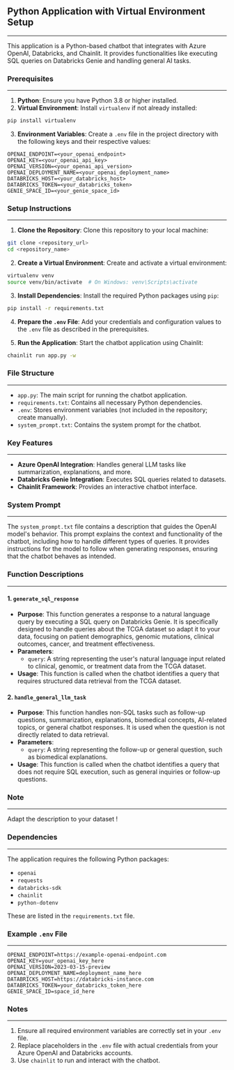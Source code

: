 ## Python Application with Virtual Environment Setup

-----------------------------------------------

This application is a Python-based chatbot that integrates with Azure OpenAI, Databricks, and Chainlit. It provides functionalities like executing SQL queries on Databricks Genie and handling general AI tasks.

### Prerequisites

---------------

1. **Python**: Ensure you have Python 3.8 or higher installed.
2. **Virtual Environment**: Install `virtualenv` if not already installed:

```bash
pip install virtualenv
```

3. **Environment Variables**: Create a `.env` file in the project directory with the following keys and their respective values:

```plaintext
OPENAI_ENDPOINT=<your_openai_endpoint>
OPENAI_KEY=<your_openai_api_key>
OPENAI_VERSION=<your_openai_api_version>
OPENAI_DEPLOYMENT_NAME=<your_openai_deployment_name>
DATABRICKS_HOST=<your_databricks_host>
DATABRICKS_TOKEN=<your_databricks_token>
GENIE_SPACE_ID=<your_genie_space_id>
```


### Setup Instructions

--------------------

1. **Clone the Repository**:
Clone this repository to your local machine:

```bash
git clone <repository_url>
cd <repository_name>
```

2. **Create a Virtual Environment**:
Create and activate a virtual environment:

```bash
virtualenv venv
source venv/bin/activate  # On Windows: venv\Scripts\activate
```

3. **Install Dependencies**:
Install the required Python packages using `pip`:

```bash
pip install -r requirements.txt
```

4. **Prepare the `.env` File**:
Add your credentials and configuration values to the `.env` file as described in the prerequisites.

5. **Run the Application**:
Start the chatbot application using Chainlit:

```bash
chainlit run app.py -w
```


### File Structure

-----------------

- `app.py`: The main script for running the chatbot application.
- `requirements.txt`: Contains all necessary Python dependencies.
- `.env`: Stores environment variables (not included in the repository; create manually).
- `system_prompt.txt`: Contains the system prompt for the chatbot.


### Key Features

----------------

- **Azure OpenAI Integration**: Handles general LLM tasks like summarization, explanations, and more.
- **Databricks Genie Integration**: Executes SQL queries related to datasets.
- **Chainlit Framework**: Provides an interactive chatbot interface.


### System Prompt

----------------

The `system_prompt.txt` file contains a description that guides the OpenAI model's behavior. This prompt explains the context and functionality of the chatbot, including how to handle different types of queries. It provides instructions for the model to follow when generating responses, ensuring that the chatbot behaves as intended.

### Function Descriptions

------------------------

#### 1. `generate_sql_response`

- **Purpose**: This function generates a response to a natural language query by executing a SQL query on Databricks Genie. It is specifically designed to handle queries about the TCGA dataset so adapt it to your data, focusing on patient demographics, genomic mutations, clinical outcomes, cancer, and treatment effectiveness.
- **Parameters**:
    - `query`: A string representing the user's natural language input related to clinical, genomic, or treatment data from the TCGA dataset.
- **Usage**: This function is called when the chatbot identifies a query that requires structured data retrieval from the TCGA dataset.


#### 2. `handle_general_llm_task`

- **Purpose**: This function handles non-SQL tasks such as follow-up questions, summarization, explanations, biomedical concepts, AI-related topics, or general chatbot responses. It is used when the question is not directly related to data retrieval.
- **Parameters**:
    - `query`: A string representing the follow-up or general question, such as biomedical explanations.
- **Usage**: This function is called when the chatbot identifies a query that does not require SQL execution, such as general inquiries or follow-up questions.

### Note

-----

Adapt the description to your dataset !

### Dependencies

--------------

The application requires the following Python packages:

- `openai`
- `requests`
- `databricks-sdk`
- `chainlit`
- `python-dotenv`

These are listed in the `requirements.txt` file.

### Example `.env` File

----------------------

```plaintext
OPENAI_ENDPOINT=https://example-openai-endpoint.com
OPENAI_KEY=your_openai_key_here
OPENAI_VERSION=2023-03-15-preview
OPENAI_DEPLOYMENT_NAME=deployment_name_here
DATABRICKS_HOST=https://databricks-instance.com
DATABRICKS_TOKEN=your_databricks_token_here
GENIE_SPACE_ID=space_id_here
```


### Notes

-----

1. Ensure all required environment variables are correctly set in your `.env` file.
2. Replace placeholders in the `.env` file with actual credentials from your Azure OpenAI and Databricks accounts.
3. Use `chainlit` to run and interact with the chatbot.